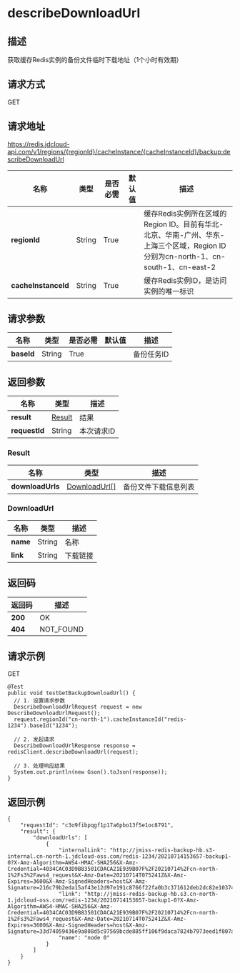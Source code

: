 # describeDownloadUrl


## 描述
获取缓存Redis实例的备份文件临时下载地址（1个小时有效期）

## 请求方式
GET

## 请求地址
https://redis.jdcloud-api.com/v1/regions/{regionId}/cacheInstance/{cacheInstanceId}/backup:describeDownloadUrl

|名称|类型|是否必需|默认值|描述|
|---|---|---|---|---|
|**regionId**|String|True| |缓存Redis实例所在区域的Region ID。目前有华北-北京、华南-广州、华东-上海三个区域，Region ID分别为cn-north-1、cn-south-1、cn-east-2|
|**cacheInstanceId**|String|True| |缓存Redis实例ID，是访问实例的唯一标识|

## 请求参数
|名称|类型|是否必需|默认值|描述|
|---|---|---|---|---|
|**baseId**|String|True| |备份任务ID|


## 返回参数
|名称|类型|描述|
|---|---|---|
|**result**|[Result](describedownloadurl#result)|结果|
|**requestId**|String|本次请求ID|

### <div id="result">Result</div>
|名称|类型|描述|
|---|---|---|
|**downloadUrls**|[DownloadUrl[]](describedownloadurl#downloadurl)|备份文件下载信息列表|
### <div id="downloadurl">DownloadUrl</div>
|名称|类型|描述|
|---|---|---|
|**name**|String|名称|
|**link**|String|下载链接|

## 返回码
|返回码|描述|
|---|---|
|**200**|OK|
|**404**|NOT_FOUND|

## 请求示例
GET
```
@Test
public void testGetBackupDownloadUrl() {
  // 1. 设置请求参数
  DescribeDownloadUrlRequest request = new DescribeDownloadUrlRequest();
  request.regionId("cn-north-1").cacheInstanceId("redis-1234").baseId("1234");

  // 2. 发起请求
  DescribeDownloadUrlResponse response = redisClient.describeDownloadUrl(request);

  // 3. 处理响应结果
  System.out.println(new Gson().toJson(response));
}

```

## 返回示例
```
{
    "requestId": "c3o9fibpqgf1p17a6pbo13f5e1oc8791", 
    "result": {
        "downloadUrls": [
            {
                "internalLink": "http://jmiss-redis-backup-hb.s3-internal.cn-north-1.jdcloud-oss.com/redis-1234/20210714153657-backup1-0?X-Amz-Algorithm=AWS4-HMAC-SHA256&X-Amz-Credential=4034CAC03D9B83501CDACA21E939B07F%2F20210714%2Fcn-north-1%2Fs3%2Faws4_request&X-Amz-Date=20210714T075241Z&X-Amz-Expires=3600&X-Amz-SignedHeaders=host&X-Amz-Signature=216c79b2eda15af43e12d97e191c8766f22fa0b3c371612deb2dc82e1037481c", 
                "link": "http://jmiss-redis-backup-hb.s3.cn-north-1.jdcloud-oss.com/redis-1234/20210714153657-backup1-0?X-Amz-Algorithm=AWS4-HMAC-SHA256&X-Amz-Credential=4034CAC03D9B83501CDACA21E939B07F%2F20210714%2Fcn-north-1%2Fs3%2Faws4_request&X-Amz-Date=20210714T075241Z&X-Amz-Expires=3600&X-Amz-SignedHeaders=host&X-Amz-Signature=33d74059436e9a808d5c97569bcde885ff106f9daca7824b7973eed1f807a5c2", 
                "name": "node 0"
            }
        ]
    }
}
```
